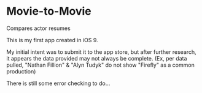 # Movie-to-Movie
Compares actor resumes

This is my first app created in iOS 9. 

My initial intent was to submit it to the app store, but after further research, it appears the data provided may not always be complete. (Ex, per data pulled, "Nathan Fillion" & "Alyn Tudyk" do not show "Firefly" as a common production) 

There is still some error checking to do...
